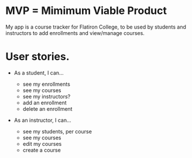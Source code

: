# MVP = Mimimum Viable Product

My app is a course tracker for Flatiron College, to be used by students and instructors to add enrollments and view/manage courses.

# User stories.  
- As a student, I can...
  - see my enrollments
  - see my courses
  - see my instructors?
  - add an enrollment
  - delete an enrollment

- As an instructor, I can...
  - see my students, per course
  - see my courses
  - edit my courses
  - create a course
